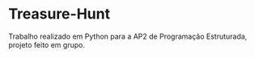 # Treasure-Hunt
Trabalho realizado em Python para a AP2 de Programação Estruturada, projeto feito em grupo. 
